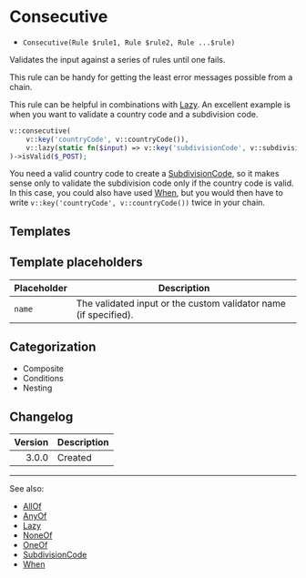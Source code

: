 # Consecutive

- `Consecutive(Rule $rule1, Rule $rule2, Rule ...$rule)`

Validates the input against a series of rules until one fails.

This rule can be handy for getting the least error messages possible from a chain.

This rule can be helpful in combinations with [Lazy](Lazy.md). An excellent example is when you want to validate a
country code and a subdivision code.

```php
v::consecutive(
    v::key('countryCode', v::countryCode()),
    v::lazy(static fn($input) => v::key('subdivisionCode', v::subdivisionCode($input['countryCode']))),
)->isValid($_POST);
```

You need a valid country code to create a [SubdivisionCode](SubdivisionCode.md), so it makes sense only to validate the
subdivision code only if the country code is valid. In this case, you could also have used [When](When.md), but you
would then have to write `v::key('countryCode', v::countryCode())` twice in your chain.

## Templates

## Template placeholders

| Placeholder | Description                                                      |
|-------------|------------------------------------------------------------------|
| `name`      | The validated input or the custom validator name (if specified). |

## Categorization

- Composite
- Conditions
- Nesting

## Changelog

| Version | Description |
|--------:|-------------|
|   3.0.0 | Created     |

***
See also:

- [AllOf](AllOf.md)
- [AnyOf](AnyOf.md)
- [Lazy](Lazy.md)
- [NoneOf](NoneOf.md)
- [OneOf](OneOf.md)
- [SubdivisionCode](SubdivisionCode.md)
- [When](When.md)
